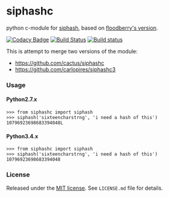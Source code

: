 siphashc
========

python c-module for [siphash][1], based on [floodberry's version][2].

[![Codacy Badge](https://api.codacy.com/project/badge/Grade/5c85ea9de2884e6f88b23ccf240e6d05)](https://www.codacy.com/app/nijel/siphashc-merge?utm_source=github.com&utm_medium=referral&utm_content=nijel/siphashc-merge&utm_campaign=badger)
[![Build Status](https://travis-ci.org/nijel/siphashc-merge.svg?branch=master)](https://travis-ci.org/nijel/siphashc-merge)
[![Build status](https://ci.appveyor.com/api/projects/status/kgeohtb6as3xd9b7/branch/master?svg=true)](https://ci.appveyor.com/project/nijel/siphashc-merge/branch/master)

This is attempt to merge two versions of the module:

* https://github.com/cactus/siphashc
* https://github.com/carlopires/siphashc3

### Usage

#### Python2.7.x

~~~ python2.7.x
>>> from siphashc import siphash
>>> siphash('sixteencharstrng', 'i need a hash of this')
10796923698683394048L
~~~

#### Python3.4.x

~~~ python3.4.x
>>> from siphashc import siphash
>>> siphash('sixteencharstrng', 'i need a hash of this')
10796923698683394048
~~~

### License

Released under the [MIT license](http://www.opensource.org/licenses/mit-license.php). See `LICENSE.md` file for details.

[1]: https://131002.net/siphash/
[2]: https://github.com/floodyberry/siphash
[3]: https://github.com/carlopires/siphashc3

